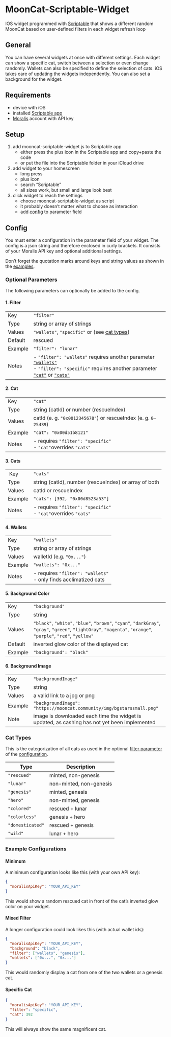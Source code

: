 # MoonCat-Scriptable-Widget
IOS widget programmed with [Scriptable](https://scriptable.app/) that shows a different random MoonCat based on user-defined filters in each widget refresh loop

## General
You can have several widgets at once with different settings.
Each widget can show a specific cat, switch between a selection or even change randomly.
Wallets can also be specified to define the selection of cats. 
iOS takes care of updating the widgets independently.
You can also set a background for the widget.

## Requirements
- device with iOS
- installed [Scriptable app](https://scriptable.app/)
- [Moralis](https://moralis.io/) account with API key

## Setup
1. add mooncat-scriptable-widget.js to Scriptable app
   - either press the plus icon in the Scriptable app and copy+paste the code
   - or put the file into the Scriptable folder in your iCloud drive
3. add widget to your homescreen
   - long press
   - plus icon
   - search “Scriptable”
   - all sizes work, but small and large look best
3. click widget to reach the settings
   - choose mooncat-scriptable-widget as script
   - it probably doesn’t matter what to choose as interaction
   - add [config](#config) to parameter field

## Config
You must enter a configuration in the parameter field of your widget.
The config is a json string and therefore enclosed in curly brackets.
It consists of your Moralis API key and optional additional settings.

Don’t forget the quotation marks around keys and string values as shown in the [examples](#example-configurations).

### Optional Parameters
The following parameters can optionally be added to the config.

#### 1. Filter

|         |                                                            |
| ------- | ---------------------------------------------------------- |
| Key     | `"filter"`                                                 |
| Type    | string or array of strings                                 |
| Values  | `"wallets"`, `"specific"` or (see [cat types](#cat-types)) |
| Default | rescued                                                    |
| Example | `"filter": "lunar"`                                        |
| Notes   | - `"filter": "wallets"` requires another parameter [`"wallets"`](#wallets) <br> - `"filter": "specific"` requires another parameter [`"cat"`](#cat) or [`"cats"`](#cats)  |
  
#### 2. Cat

|         |                                                                 |
| ------- | --------------------------------------------------------------- |
| Key     | `"cat"`                                                         |
| Type    | string (catId) or number (rescueIndex)                          |
| Values  | catId (e. g. `"0x0012345678"`) or rescueIndex (e. g. `0–25439`) |
| Example | `"cat": "0x00d51b8121"`                   |
| Notes   | - requires `"filter": "specific"` <br> - `"cat"`overrides `"cats"` |
  
#### 3. Cats

|         |                                                       |
| ------- | ----------------------------------------------------- |
| Key     | `"cats"`                                              |
| Type    | string (catId), number (rescueIndex) or array of both |
| Values  | catId or rescueIndex                                  |
| Example | `"cats": [392, "0x00d8523a53"]` |
| Notes   | - requires `"filter": "specific"` <br> - `"cat"`overrides `"cats"` |
  
#### 4. Wallets

|         |                                           |
| ------- | ----------------------------------------- | 
| Key     | `"wallets"`                               |
| Type    | string or array of strings                |
| Values  | walletId (e.g. `"0x..."`)                 |
| Example | `"wallets": "0x..."` |
| Notes   | - requires `"filter": "wallets"` <br> - only finds acclimatized cats |
  
#### 5. Background Color

|         |                                          |
| ------- | ---------------------------------------- |
| Key     | `"background"`                           |
| Type    | string                                   |
| Values  | `"black"`, `"white"`, `"blue"`, `"brown"`, `"cyan"`, `"darkGray"`, `"gray"`, `"green"`, `"lightGray"`, `"magenta"`, `"orange"`, `"purple"`, `"red"`, `"yellow"` |
| Default | inverted glow color of the displayed cat |
| Example | `"background": "black"`                  |

#### 6. Background Image

|         |                                                                       |
| ------- | --------------------------------------------------------------------- |
| Key     | `"backgroundImage"`                                                   |
| Type    | string                                                                |
| Values  | a valid link to a jpg or png                                          |
| Example | `"backgroundImage": "https://mooncat.community/img/bgstarssmall.png"` |
| Note    | image is downloaded each time the widget is updated, as cashing has not yet been implemented |

### Cat Types
This is the categorization of all cats as used in the optional [filter parameter](#filter) of the [configuration](#config).

| Type             | Description             |
| ---------------- | ----------------------- |
| `"rescued"`      | minted, non-genesis     |
| `"lunar"`        | non-minted, non-genesis |
| `"genesis"`      | minted, genesis         |
| `"hero"`         | non-minted, genesis     |
| `"colored"`      | rescued + lunar         |
| `"colorless"`    | genesis + hero          |
| `"domesticated"` | rescued + genesis       |
| `"wild"`         | lunar + hero            |

### Example Configurations

#### Minimum
A minimum configuration looks like this (with your own API key):
```json
{
  "moralisApiKey": "YOUR_API_KEY"
}
```
This would show a random rescued cat in front of the cat’s inverted glow color on your widget.

#### Mixed Filter
A longer configuration could look likes this (with actual wallet ids):
```json
{
  "moralisApiKey": "YOUR_API_KEY",
  "background": "black",
  "filter": ["wallets", "genesis"],
  "wallets": ["0x...", "0x..."]
}
```
This would randomly display a cat from one of the two wallets or a genesis cat.

#### Specific Cat
```json
{
  "moralisApiKey": "YOUR_API_KEY",
  "filter": "specific",
  "cat": 392
}
```
This will always show the same magnificent cat.
